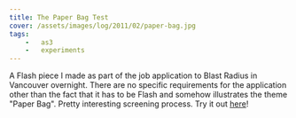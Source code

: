 ```yaml
---
title: The Paper Bag Test
cover: /assets/images/log/2011/02/paper-bag.jpg
tags:
    -   as3
    -   experiments
---
```


A Flash piece I made as part of the job application to Blast Radius in Vancouver overnight. There are no specific requirements for the application other than the fact that it has to be Flash and somehow illustrates the theme "Paper Bag". Pretty interesting screening process. Try it out [here](http://v3.6.andrewwei.mu/#/experiment/paperbag)!